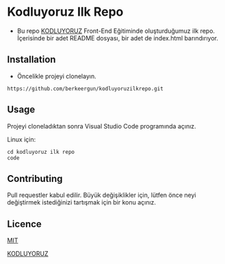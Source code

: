 # Kodluyoruz Ilk Repo
- Bu repo [KODLUYORUZ](https://kodluyoruz.org) Front-End Eğitiminde oluşturduğumuz ilk repo. İçerisinde bir adet README dosyası, bir adet de index.html barındırıyor.

## Installation
- Öncelikle projeyi clonelayın.
```
https://github.com/berkeergun/kodluyoruzilkrepo.git
```

## Usage
Projeyi cloneladıktan sonra Visual Studio Code programında açınız.

Linux için:

```
cd kodluyoruz ilk repo
code
```

## Contributing
Pull requestler kabul edilir. Büyük değişiklikler için, lütfen önce neyi değiştirmek istediğinizi tartışmak için bir konu açınız.

## Licence
[MIT](https://choosealicense.com/licenses/mit/)

[KODLUYORUZ](https://cdn.dribbble.com/users/87150/screenshots/4206486/kodluyoruz_logo_16-9.gif)
